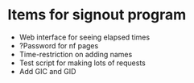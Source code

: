 # Items for signout program

*  Web interface for seeing elapsed times
*  ?Password for nf pages
*  Time-restriction on adding names
*  Test script for making lots of requests
*  Add GIC and GID

